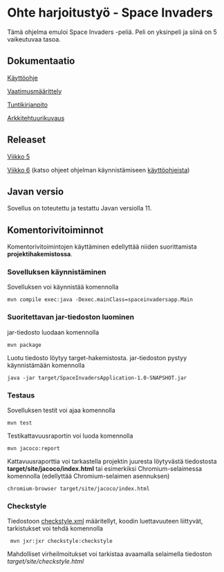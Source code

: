 # Ohte harjoitustyö - Space Invaders

Tämä ohjelma emuloi Space Invaders -peliä. Peli on yksinpeli ja siinä on 5 vaikeutuvaa tasoa.


## Dokumentaatio
[Käyttöohje](https://github.com/asianomainen/ot-harjoitustyo/blob/master/dokumentaatio/kayttoohje.md)

[Vaatimusmäärittely](https://github.com/asianomainen/ot-harjoitustyo/blob/master/dokumentaatio/vaatimusmaarittely.md)

[Tuntikirjanpito](https://github.com/asianomainen/ot-harjoitustyo/blob/master/dokumentaatio/tuntikirjanpito.md)

[Arkkitehtuurikuvaus](https://github.com/asianomainen/ot-harjoitustyo/blob/master/dokumentaatio/arkkitehtuuri.md)

## Releaset

[Viikko 5](https://github.com/asianomainen/ot-harjoitustyo/releases/tag/viikko5_v2)

[Viikko 6](https://github.com/asianomainen/ot-harjoitustyo/releases/tag/viikko6) (katso ohjeet ohjelman käynnistämiseen [käyttöohjeista](https://github.com/asianomainen/ot-harjoitustyo/blob/master/dokumentaatio/kayttoohje.md))

## Javan versio

Sovellus on toteutettu ja testattu Javan versiolla 11.

## Komentorivitoiminnot

Komentorivitoimintojen käyttäminen edellyttää niiden suorittamista **projektihakemistossa**.

### Sovelluksen käynnistäminen

Sovelluksen voi käynnistää komennolla

```
mvn compile exec:java -Dexec.mainClass=spaceinvadersapp.Main
```

### Suoritettavan jar-tiedoston luominen

jar-tiedosto luodaan komennolla

```
mvn package
```

Luotu tiedosto löytyy target-hakemistosta. jar-tiedoston pystyy käynnistämään komennolla

```
java -jar target/SpaceInvadersApplication-1.0-SNAPSHOT.jar
```

### Testaus

Sovelluksen testit voi ajaa komennolla

```
mvn test
```

Testikattavuusraportin voi luoda komennolla

```
mvn jacoco:report
```

Kattavuusraporttia voi tarkastella projektin juuresta löytyvästä tiedostosta **target/site/jacoco/index.html** tai esimerkiksi Chromium-selaimessa komennolla (edellyttää Chromium-selaimen asennuksen)

```
chromium-browser target/site/jacoco/index.html
```

### Checkstyle

Tiedostoon [checkstyle.xml](https://github.com/asianomainen/ot-harjoitustyo/blob/master/SpaceInvaders/checkstyle.xml) määritellyt, koodin luettavuuteen liittyvät, tarkistukset voi tehdä komennolla

```
 mvn jxr:jxr checkstyle:checkstyle
```

Mahdolliset virheilmoitukset voi tarkistaa avaamalla selaimella tiedoston _target/site/checkstyle.html_
